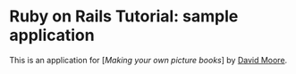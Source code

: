 # Ruby on Rails Tutorial: sample application

This is an application for
[*Making your own picture books*]
by [David Moore](https://github.com/CanastaNasty).